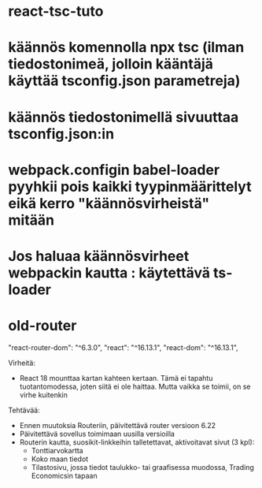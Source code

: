 # react-tsc-tuto
# käännös komennolla npx tsc (ilman tiedostonimeä, jolloin kääntäjä käyttää tsconfig.json parametreja)
# käännös tiedostonimellä sivuuttaa tsconfig.json:in
# webpack.configin babel-loader pyyhkii pois kaikki tyypinmäärittelyt eikä kerro "käännösvirheistä" mitään
# Jos haluaa käännösvirheet webpackin kautta : käytettävä ts-loader
# old-router
"react-router-dom": "^6.3.0",
"react": "^16.13.1",
"react-dom": "^16.13.1",

Virheitä:
- React 18 mounttaa kartan kahteen kertaan. Tämä ei tapahtu tuotantomodessa, joten siitä ei ole haittaa. Mutta vaikka se toimii, on se virhe kuitenkin

Tehtävää:

- Ennen muutoksia Routeriin, päivitettävä router versioon 6.22
- Päivitettävä sovellus toimimaan uusilla versioilla
- Routerin kautta, suosikit-linkkeihin talletettavat, aktivoitavat sivut (3 kpl):
	* Tonttiarvokartta
	* Koko maan tiedot
	* Tilastosivu, jossa tiedot taulukko- tai graafisessa muodossa, Trading Economicsin tapaan
